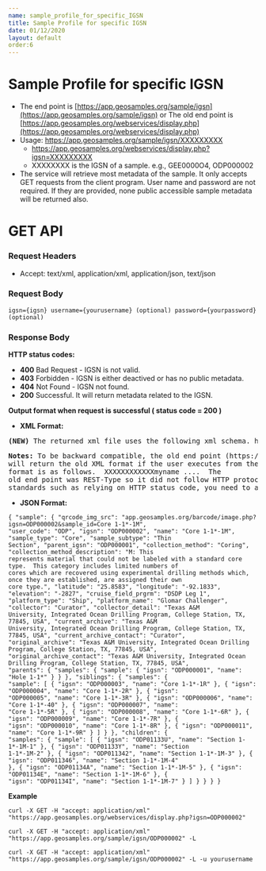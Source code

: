 ```yaml
---
name: sample_profile_for_specific_IGSN
title: Sample Profile for specific IGSN
date: 01/12/2020
layout: default
order:6
---
```


# Sample Profile for specific IGSN
- The end point is [https://app.geosamples.org/sample/igsn](https://app.geosamples.org/sample/igsn) or The old end point is [https://app.geosamples.org/webservices/display.php](https://app.geosamples.org/webservices/display.php)
- Usage: https://app.geosamples.org/sample/igsn/XXXXXXXXX
  - https://app.geosamples.org/webservices/display.php?igsn=XXXXXXXXX
  - XXXXXXXX is the IGSN of a sample. e.g., GEE0000O4, ODP000002
- The service will retrieve most metadata of the sample. It only accepts GET requests from the client program. User name and password are not required. If they are provided, none public accessible sample metadata will be returned also.

# GET API
### Request Headers
- Accept: text/xml, application/xml, application/json, text/json
### Request Body

```
igsn={igsn} username={yourusername} (optional) password={yourpassword} (optional)
```

### Response Body
**HTTP status codes:**
- **400** Bad Request -  IGSN is not valid.
- **403** Forbidden - IGSN is either deactived or has no public metadata.
- **404** Not Found - IGSN not found.
- **200** Successful. It will return metadata related to the IGSN.

**Output format when request is successful ( status code = 200 )**
- **XML Format:**

<pre>
<b>(NEW)</b> The returned xml file uses the following xml schema. https://app.geosamples.org/4.0/downloadSample.xsd
</pre>

<pre>
<b>Notes:</b> To be backward compatible, the old end point (https://app.geosamples.org/webservices/display.php?igsn=XXXXXXXXX)
will return the old XML format if the user executes from the browser or sends ACCEPT header with 'text/html'. The old
format is as follows. <results> <user_code>XXX</user_code><igsn>XXXXXXXXX</igsn><name>myname</name> .... </results> The
old end point was REST-Type so it did not follow HTTP protocol standards. If your client program used any HTTP
standards such as relying on HTTP status code, you need to adjust them according to the current documentation.
</pre>

- **JSON Format:**

```
{ "sample": { "qrcode_img_src": "app.geosamples.org/barcode/image.php?igsn=ODP000002&sample_id=Core 1-1*-1M",
"user_code": "ODP", "igsn": "ODP000002", "name": "Core 1-1*-1M", "sample_type": "Core", "sample_subtype": "Thin
Section", "parent_igsn": "ODP000001", "collection_method": "Coring", "collection_method_description": "M: This
represents material that could not be labeled with a standard core type.  This category includes limited numbers of
cores which are recovered using experimental drilling methods which, once they are established, are assigned their own
core type.", "latitude": "25.8583", "longitude": "-92.1833", "elevation": "-2827", "cruise_field_prgrm": "DSDP Leg 1",
"platform_type": "Ship", "platform_name": "Glomar Challenger", "collector": "Curator", "collector_detail": "Texas A&M
University, Integrated Ocean Drilling Program, College Station, TX, 77845, USA", "current_archive": "Texas A&M
University, Integrated Ocean Drilling Program, College Station, TX, 77845, USA", "current_archive_contact": "Curator",
"original_archive": "Texas A&M University, Integrated Ocean Drilling Program, College Station, TX, 77845, USA",
"original_archive_contact": "Texas A&M University, Integrated Ocean Drilling Program, College Station, TX, 77845, USA",
"parents": { "samples": { "sample": { "igsn": "ODP000001", "name": "Hole 1-1*" } } }, "siblings": { "samples": {
"sample": [ { "igsn": "ODP000003", "name": "Core 1-1*-1R" }, { "igsn": "ODP000004", "name": "Core 1-1*-2R" }, { "igsn":
"ODP000005", "name": "Core 1-1*-3R" }, { "igsn": "ODP000006", "name": "Core 1-1*-40" }, { "igsn": "ODP000007", "name":
"Core 1-1*-5R" }, { "igsn": "ODP000008", "name": "Core 1-1*-6R" }, { "igsn": "ODP000009", "name": "Core 1-1*-7R" }, {
"igsn": "ODP000010", "name": "Core 1-1*-8R" }, { "igsn": "ODP000011", "name": "Core 1-1*-9R" } ] } }, "children": {
"samples": { "sample": [ { "igsn": "ODP01133U", "name": "Section 1-1*-1M-1" }, { "igsn": "ODP01133Y", "name": "Section
1-1*-1M-2" }, { "igsn": "ODP011342", "name": "Section 1-1*-1M-3" }, { "igsn": "ODP011346", "name": "Section 1-1*-1M-4"
}, { "igsn": "ODP01134A", "name": "Section 1-1*-1M-5" }, { "igsn": "ODP01134E", "name": "Section 1-1*-1M-6" }, {
"igsn": "ODP01134I", "name": "Section 1-1*-1M-7" } ] } } } }
```

**Example**

```
curl -X GET -H "accept: application/xml" "https://app.geosamples.org/webservices/display.php?igsn=ODP000002"
```

```
curl -X GET -H "accept: application/xml" "https://app.geosamples.org/sample/igsn/ODP000002" -L
```

```
curl -X GET -H "accept: application/xml" "https://app.geosamples.org/sample/igsn/ODP000002" -L -u yourusername
```
